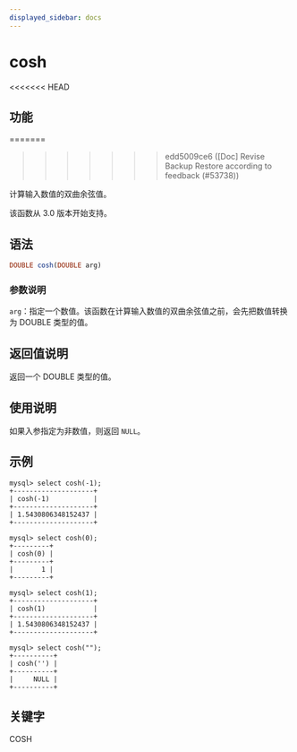 ```yaml
---
displayed_sidebar: docs
---
```


# cosh

<<<<<<< HEAD
## 功能
=======

>>>>>>> edd5009ce6 ([Doc] Revise Backup Restore according to feedback (#53738))

计算输入数值的双曲余弦值。

该函数从 3.0 版本开始支持。

## 语法

```Haskell
DOUBLE cosh(DOUBLE arg)
```

### 参数说明

`arg`：指定一个数值。该函数在计算输入数值的双曲余弦值之前，会先把数值转换为 DOUBLE 类型的值。

## 返回值说明

返回一个 DOUBLE 类型的值。

## 使用说明

如果入参指定为非数值，则返回 `NULL`。

## 示例

```Plain
mysql> select cosh(-1);
+--------------------+
| cosh(-1)           |
+--------------------+
| 1.5430806348152437 |
+--------------------+

mysql> select cosh(0);
+---------+
| cosh(0) |
+---------+
|       1 |
+---------+

mysql> select cosh(1);
+--------------------+
| cosh(1)            |
+--------------------+
| 1.5430806348152437 |
+--------------------+

mysql> select cosh("");
+----------+
| cosh('') |
+----------+
|     NULL |
+----------+
```

## 关键字

COSH
